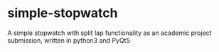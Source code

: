 # simple-stopwatch
A simple stopwatch with split lap functionality as an academic project submission, written in python3 and PyQt5 
